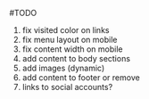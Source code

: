 #TODO

1. fix visited color on links
1. fix menu layout on mobile
1. fix content width on mobile
1. add content to body sections
1. add images (dynamic)
1. add content to footer or remove
1. links to social accounts?
